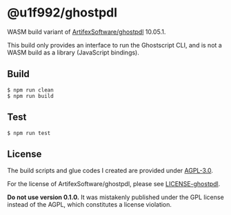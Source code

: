 # @u1f992/ghostpdl

WASM build variant of [ArtifexSoftware/ghostpdl](https://github.com/ArtifexSoftware/ghostpdl/tree/ghostpdl-10.05.1) 10.05.1.

This build only provides an interface to run the Ghostscript CLI, and is not a WASM build as a library (JavaScript bindings).

## Build

```
$ npm run clean
$ npm run build
```

## Test

```
$ npm run test
```

## License

The build scripts and glue codes I created are provided under [AGPL-3.0](./LICENSE).

For the license of ArtifexSoftware/ghostpdl, please see [LICENSE-ghostpdl](./LICENSE-ghostpdl).

**Do not use version 0.1.0.** It was mistakenly published under the GPL license instead of the AGPL, which constitutes a license violation.
